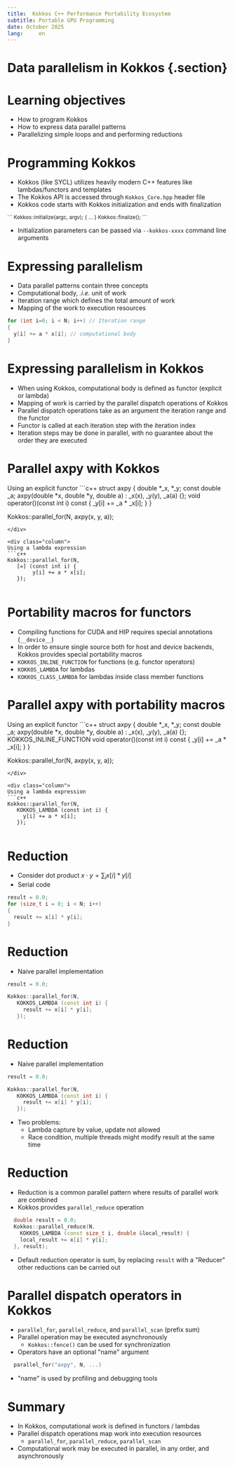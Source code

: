 ```yaml
---
title:  Kokkos C++ Performance Portability Ecosystem
subtitle: Portable GPU Programming
date: October 2025
lang:     en
---
```


# Data parallelism in Kokkos {.section}

# Learning objectives

- How to program Kokkos
- How to express data parallel patterns
- Parallelizing simple loops and and performing reductions

# Programming Kokkos

- Kokkos (like SYCL) utilizes heavily modern C++ features like lambdas/functors and templates
- The Kokkos API is accessed through `Kokkos_Core.hpp` header file
- Kokkos code starts with Kokkos initialization and ends with finalization
<small>
```
Kokkos::initialize(argc, argv);
{
...
}
Kokkos::finalize();
```
</small>

- Initialization parameters can be passed via `--kokkos-xxxx` command line arguments

# Expressing parallelism

- Data parallel patterns contain three concepts
- Computational body, *.i.e.* unit of work
- Iteration range which defines the total amount of work
- Mapping of the work to execution resources

```c++
for (int i=0; i < N; i++) // Iteration range
{
  y[i] += a * x[i]; // computational body
}
```

# Expressing parallelism in Kokkos

- When using Kokkos, computational body is defined as functor (explicit or lambda)
- Mapping of work is carried by the parallel dispatch operations of Kokkos
- Parallel dispatch operations take as an argument the iteration range and the functor
- Functor is called at each iteration step with the iteration index
- Iteration steps may be done in parallel, with no guarantee about the order they are executed

# Parallel axpy with Kokkos

<div class="column">
Using an explicit functor
```c++
struct axpy {
  double *_x, *_y;
  const double _a;
  axpy(double *x, double *y, double a) :
    _x(x), _y(y), _a(a) {};
  void operator()(const int i) const {
    _y[i] += _a * _x[i];
  }
}

Kokkos::parallel_for(N, axpy(x, y, a));
```
</div>

<div class="column">
Using a lambda expression
```c++
Kokkos::parallel_for(N,
   [=] (const int i) {
        y[i] += a * x[i];
   });
```
</div>

# Portability macros for functors

- Compiling functions for CUDA and HIP requires special annotations (`__device__`)
- In order to ensure single source both for host and device backends, Kokkos provides special 
  portability macros
- `KOKKOS_INLINE_FUNCTION` for functions (e.g. functor operators)
- `KOKKOS_LAMBDA` for lambdas
- `KOKKOS_CLASS_LAMBDA` for lambdas inside class member functions

# Parallel axpy with portability macros

<div class="column">
Using an explicit functor
```c++
struct axpy {
  double *_x, *_y;
  const double _a;
  axpy(double *x, double *y, double a) :
    _x(x), _y(y), _a(a) {};
  KOKKOS_INLINE_FUNCTION
  void operator()(const int i) const {
    _y[i] += _a * _x[i];
  }
}

Kokkos::parallel_for(N, axpy(x, y, a));
```
</div>

<div class="column">
Using a lambda expression
```c++
Kokkos::parallel_for(N,
   KOKKOS_LAMBDA (const int i) {
     y[i] += a * x[i];
   });
```
</div>

# Reduction

- Consider dot product $x \cdot y = \sum_i x[i] * y[i]$
- Serial code
```c++
result = 0.0;
for (size_t i = 0; i < N; i++)
{
  result += x[i] * y[i];
}
```

# Reduction

- Naive parallel implementation
```c++
result = 0.0;

Kokkos::parallel_for(N,
   KOKKOS_LAMBDA (const int i) {
     result += x[i] * y[i];
   });
```

# Reduction

- Naive parallel implementation
```c++
result = 0.0;

Kokkos::parallel_for(N,
   KOKKOS_LAMBDA (const int i) {
     result += x[i] * y[i];
   });
```
- Two problems:
    - Lambda capture by value, update not allowed
    - Race condition, multiple threads might modify result at the same time

# Reduction

- Reduction is a common parallel pattern where results of parallel work are combined
- Kokkos provides `parallel_reduce` operation
```c++
  double result = 0.0;
  Kokkos::parallel_reduce(N,
    KOKKOS_LAMBDA (const size_t i, double &local_result) {
    local_result += x[i] * y[i];
  }, result);
```
- Default reduction operator is sum, by replacing `result` with a "Reducer" other reductions can be carried out 

# Parallel dispatch operators in Kokkos

- `parallel_for`, `parallel_reduce`, and `parallel_scan` (prefix sum)
- Parallel operation may be executed asynchronously
    - `Kokkos::fence()` can be used for synchronization
- Operators have an optional "name" argument
```c++
  parallel_for("axpy", N, ...)
```
- "name" is used by profiling and debugging tools

# Summary

- In Kokkos, computational work is defined in functors / lambdas
- Parallel dispatch operations map work into execution resources
    - `parallel_for`, `parallel_reduce`, `parallel_scan`
- Computational work may be executed in parallel, in any order, and asynchronously
